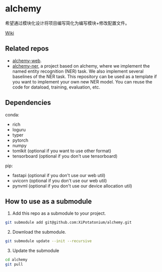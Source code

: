 # alchemy

希望通过模块化设计将项目编写简化为编写模块+修改配置文件。

[Wiki](https://github.com/XiPotatonium/alchemy/wiki)

## Related repos

* [alchemy-web](https://github.com/XiPotatonium/alchemy-web).
* [alchemy-ner](https://github.com/XiPotatonium/alchemy-ner), a project based on alchemy, where we implement the named entity recognition (NER) task. We also implement several baselines of the NER task. This repository can be used as a template if you want to implement your own new NER model. You can reuse the code for dataload, training, evaluation, etc.

## Dependencies

conda:

* rich
* loguru
* typer
* pytorch
* numpy
* tomlkit (optional if you want to use other format)
* tensorboard (optional if you don't use tensorboard)

pip:

* fastapi (optional if you don't use our web util)
* uvicorn (optional if you don't use our web util)
* pynvml (optional if you don't use our device allocation util)

## How to use as a submodule

1. Add this repo as a submodule to your project.

```bash
git submodule add git@github.com:XiPotatonium/alchemy.git
```

2. Download the submodule.

```bash
git submodule update --init --recursive
```

3. Update the submodule

```bash
cd alchemy
git pull
```
